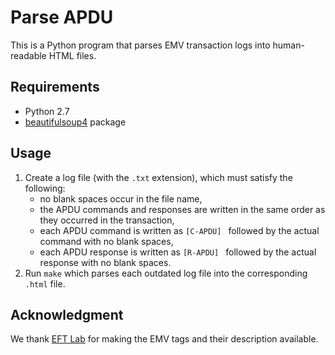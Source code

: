 # Parse APDU

This is a Python program that parses EMV transaction logs into human-readable HTML files.

## Requirements

* Python 2.7
* [beautifulsoup4](https://pypi.org/project/beautifulsoup4/) package

## Usage

1. Create a log file (with the `.txt` extension), which must satisfy the following:
	* no blank spaces occur in the file name,
	* the APDU commands and responses are written in the same order as they occurred in the transaction,
	* each APDU command is written as `[C-APDU] ` followed by the actual command with no blank spaces,
	* each APDU response is written as `[R-APDU] ` followed by the actual response with no blank spaces.
2. Run `make` which parses each outdated log file into the corresponding `.html` file.

## Acknowledgment

We thank [EFT Lab](https://www.eftlab.com/) for making the EMV tags and their description available.

